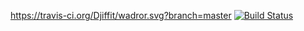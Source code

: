 https://travis-ci.org/Djiffit/wadror.svg?branch=master
[![Build Status](https://travis-ci.org/djiffit/wadror.svg)](https://travis-ci.org/djiffit/wadror)
